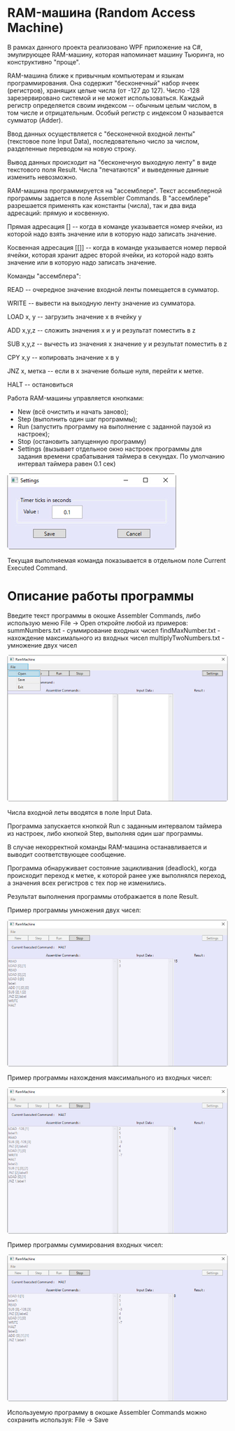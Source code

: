 # RAM-машина (Random Access Machine)

В рамках данного проекта реализовано WPF приложение на C#, эмулирующее RAM-машину, которая напоминает машину Тьюринга, но конструктивно "проще".

RAM-машина ближе к привычным компьютерам и языкам программирования. Она содержит "бесконечный" набор ячеек (регистров), хранящих целые числа (от -127 до 127). Число -128 зарезервировано системой и не может использоваться.
Каждый регистр определяется своим индексом -- обычным целым числом, в том числе и отрицательным. Особый регистр с индексом 0 называется сумматор (Adder).

Ввод данных осуществляется с "бесконечной входной ленты" (текстовое поле Input Data), последовательно число за числом, разделенные переводом на новую строку.

Вывод данных происходит на "бесконечную выходную ленту" в виде текстового поля Result. Числа "печатаются" и выведенные данные изменить невозможно.

RAM-машина программируется на "ассемблере". Текст ассемблерной программы задается в поле Assembler Commands. 
В "ассемблере" разрешается применять как константы (числа), так и два вида адресаций: прямую и косвенную.

Прямая адресация [] -- когда в команде указывается номер ячейки, из которой надо взять значение или в которую надо записать значение.

Косвенная адресация [[]] -- когда в команде указывается номер первой ячейки, которая хранит адрес второй ячейки, из которой надо взять значение или в которую надо записать значение. 

Команды "ассемблера":

READ -- очередное значение входной ленты помещается в сумматор.

WRITE -- вывести на выходную ленту значение из сумматора.

LOAD x, y -- загрузить значение x в ячейку y

ADD x,y,z -- сложить значения x и y и результат поместить в z

SUB x,y,z -- вычесть из значения x значение y и результат поместить в z

CPY x,y -- копировать значение x в y

JNZ x, метка -- если в x значение больше нуля, перейти к метке. 

HALT -- остановиться


Работа RAM-машины управляется кнопками:
- New (всё очистить и начать заново);
- Step (выполнить один шаг программы);
- Run (запустить программу на выполнение с заданной паузой из настроек);
- Stop (остановить запущенную программу)
- Settings (вызывает отдельное окно настроек программы для задания времени срабатывания таймера в секундах. По умолчанию интервал таймера равен 0.1 сек)

![Settings Window](https://github.com/ostart/RamMachine/blob/master/img/settings.jpg)

Текущая выполняемая команда показывается в отдельном поле Current Executed Command.

# Описание работы программы

Введите текст программы в окошке Assembler Commands, либо использую меню File -> Open откройте любой из примеров:
summNumbers.txt - суммирование входных чисел
findMaxNumber.txt - нахождение максимального из входных чисел
multiplyTwoNumbers.txt - умножение двух чисел

![Menu File Open](https://github.com/ostart/RamMachine/blob/master/img/menuFile.jpg)

Числа входной леты вводятся в поле Input Data.

Программа запускается кнопкой Run с заданным интервалом таймера из настроек, либо кнопкой Step, выполняя один шаг программы.

В случае некорректной команды RAM-машина останавливается и выводит соответствующее сообщение.

Программа обнаруживает состояние зацикливания (deadlock), когда происходит переход к метке, к которой ранее уже выполнялся переход, а значения всех регистров с тех пор не изменились.

Результат выполнения программы отображается в поле Result.


Пример программы умножения двух чисел:

![multiplyTwoNumbers](https://github.com/ostart/RamMachine/blob/master/img/multiplyTwoNumbers.jpg)

Пример программы нахождения максимального из входных чисел:

![findMaxNumber](https://github.com/ostart/RamMachine/blob/master/img/findMaxNumber.jpg)

Пример программы суммирования входных чисел:

![summNumbers](https://github.com/ostart/RamMachine/blob/master/img/summNumbers.jpg)


Используемую программу в окошке Assembler Commands можно сохранить используя: File -> Save
